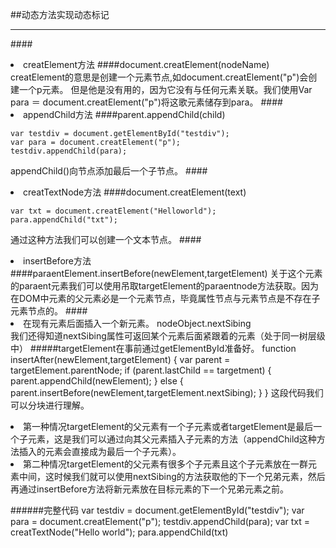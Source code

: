 ##动态方法实现动态标记
***********
####<li>creatElement方法
####document.creatElement(nodeName)
creatElement的意思是创建一个元素节点,如document.creatElement("p")会创建一个p元素。
但是他是没有用的，因为它没有与任何元素关联。我们使用Var para ＝ document.creatElement("p")将这歌元素储存到para。
####<li>appendChild方法
####parent.appendChild(child)

    var testdiv = document.getElementById("testdiv");
    var para = document.creatElement("p");
    testdiv.appendChild(para);
appendChild()向节点添加最后一个子节点。
####<li>creatTextNode方法
####document.creatElement(text)
    
    var txt = document.creatElement("Helloworld");
    para.appendChild("txt");
通过这种方法我们可以创建一个文本节点。
####<li>insertBefore方法
####paraentElement.insertBefore(newElement,targetElement)
关于这个元素的paraent元素我们可以使用吊取targetElement的paraentnode方法获取。因为在DOM中元素的父元素必是一个元素节点，毕竟属性节点与元素节点是不存在子元素节点的。
####<li>在现有元素后面插入一个新元素。
nodeObject.nextSibing</br>
我们还得知道nextSibing属性可返回某个元素后面紧跟着的元素（处于同一树层级中）
#####targetElement在事前通过getElementById准备好。
    function insertAfter(newElement,targetElement) {
    	var parent = targetElement.parentNode;
    	if (parent.lastChild == targetment) {
    		parent.appendChild(newElement);
    	} else {
    		parent.insertBefore(newElement,targetElement.nextSibing);
    	}
    }
 这段代码我们可以分块进行理解。</br>
 <li>第一种情况targetElement的父元素有一个子元素或者targetElement是最后一个子元素，这是我们可以通过向其父元素插入子元素的方法（appendChild这种方法插入的元素会直接成为最后一个子元素）。
 <li>第二种情况targetElement的父元素有很多个子元素且这个子元素放在一群元素中间，这时候我们就可以使用nextSibing的方法获取他的下一个兄弟元素，然后再通过insertBefore方法将新元素放在目标元素的下一个兄弟元素之前。
 
######完整代码
    var testdiv = document.getElementById("testdiv");
    var para = document.creatElement("p");
    testdiv.appendChild(para);
    var txt = creatTextNode("Hello world");
    para.appendChild(txt)
